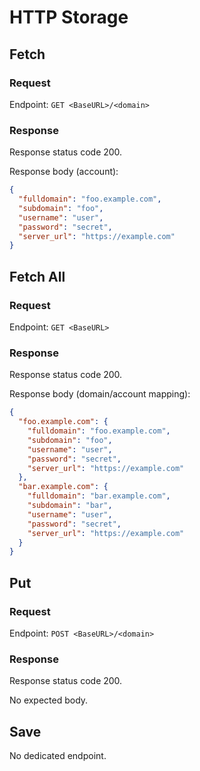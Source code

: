 # HTTP Storage

## Fetch

### Request

Endpoint: `GET <BaseURL>/<domain>`

### Response

Response status code 200.

Response body (account):

```json
{
  "fulldomain": "foo.example.com",
  "subdomain": "foo",
  "username": "user",
  "password": "secret",
  "server_url": "https://example.com"
}
```

## Fetch All

### Request

Endpoint: `GET <BaseURL>`

### Response

Response status code 200.

Response body (domain/account mapping):

```json
{
  "foo.example.com": {
    "fulldomain": "foo.example.com",
    "subdomain": "foo",
    "username": "user",
    "password": "secret",
    "server_url": "https://example.com"
  },
  "bar.example.com": {
    "fulldomain": "bar.example.com",
    "subdomain": "bar",
    "username": "user",
    "password": "secret",
    "server_url": "https://example.com"
  }
}
```

## Put

### Request

Endpoint: `POST <BaseURL>/<domain>`

### Response

Response status code 200.

No expected body.

## Save

No dedicated endpoint.
